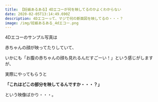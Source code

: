 ```yaml
---
title: 【妊娠あるある】4Dエコーが何を映してるのかよくわからない
date: 2020-02-05T13:14:49.690Z
description: 4Dエコーって、マジで何の断面図を映してるの・・・？
image: /img/妊娠あるある_4dエコー.png
---
```

4Dエコーのサンプル写真は

赤ちゃんの顔が映ってたりしていて、

いかにも「お腹の赤ちゃんの顔も見れるんだすごーい！」という感じがしますが、

実際にやってもらうと

**「これはどこの部分を映してるんですか・・・？」**

という映像ばかり・・・。
